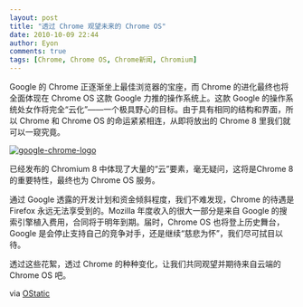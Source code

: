 ```yaml
---
layout: post
title: "透过 Chrome 观望未来的 Chrome OS"
date: 2010-10-09 22:44
author: Eyon
comments: true
tags: [Chrome, Chrome OS, Chrome新闻, Chromium]
---
```

Google 的 Chrome 正逐渐坐上最佳浏览器的宝座，而 Chrome 的进化最终也将全面体现在 Chrome OS 这款 Google 力推的操作系统上。这款 Google 的操作系统处女作将完全“云化”——一个极具野心的目标。由于具有相同的结构和界面，所以 Chrome 和 Chrome OS 的命运紧紧相连，从即将放出的 Chrome 8 里我们就可以一窥究竟。

<a href="http://img.chromi.org/2010/06/google-chrome-logo.png">![](http://img.chromi.org/2010/06/google-chrome-logo.png "google-chrome-logo")</a>

已经发布的 Chromium 8 中体现了大量的“云”要素，毫无疑问，这将是Chrome 8的重要特性，最终也为 Chrome OS 服务。

通过 Google 透露的开发计划和资金倾斜程度，我们不难发现，Chrome 的待遇是 Firefox 永远无法享受到的。Mozilla 年度收入的很大一部分是来自 Google 的搜索引擎植入费用，合同将于明年到期。届时，Chrome OS 也将登上历史舞台，Google 是会停止支持自己的竞争对手，还是继续“慈悲为怀”，我们尽可拭目以待。

透过这些花絮，透过 Chrome 的种种变化，让我们共同观望并期待来自云端的 Chrome OS 吧。

via [OStatic](http://ostatic.com/blog/as-goes-chrome-os-so-goes-googles-chrome-browser)
